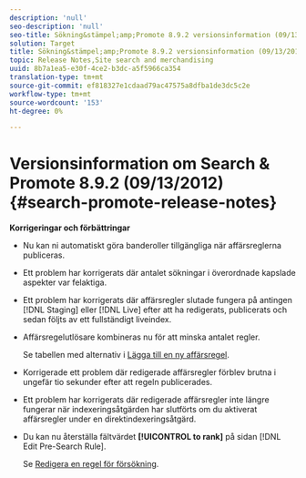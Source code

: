 ```yaml
---
description: 'null'
seo-description: 'null'
seo-title: Sökning&stämpel;amp;Promote 8.9.2 versionsinformation (09/13/2012)
solution: Target
title: Sökning&stämpel;amp;Promote 8.9.2 versionsinformation (09/13/2012)
topic: Release Notes,Site search and merchandising
uuid: 8b7a1ea5-e30f-4ce2-b3dc-a5f5966ca354
translation-type: tm+mt
source-git-commit: ef818327e1cdaad79ac47575a8dfba1de3dc5c2e
workflow-type: tm+mt
source-wordcount: '153'
ht-degree: 0%

---
```



# Versionsinformation om Search &amp; Promote 8.9.2 (09/13/2012){#search-promote-release-notes}

**Korrigeringar och förbättringar**

* Nu kan ni automatiskt göra banderoller tillgängliga när affärsreglerna publiceras.
* Ett problem har korrigerats där antalet sökningar i överordnade kapslade aspekter var felaktiga.
* Ett problem har korrigerats där affärsregler slutade fungera på antingen [!DNL Staging] eller [!DNL Live] efter att ha redigerats, publicerats och sedan följts av ett fullständigt liveindex.

* Affärsregelutlösare kombineras nu för att minska antalet regler.

   Se tabellen med alternativ i [Lägga till en ny affärsregel](../c-about-rules-menu/c-about-business-rules.md#task_BD3B31ED48BB4B1B8F1DCD3BFA2528E7).
* Korrigerade ett problem där redigerade affärsregler förblev brutna i ungefär tio sekunder efter att regeln publicerades.
* Ett problem har korrigerats där redigerade affärsregler inte längre fungerar när indexeringsåtgärden har slutförts om du aktiverat affärsregler under en direktindexeringsåtgärd.
* Du kan nu återställa fältvärdet **[!UICONTROL to rank]** på sidan [!DNL Edit Pre-Search Rule].

   Se [Redigera en regel för försökning](../c-about-rules-menu/c-about-pre-search-rules.md#task_25F77050C5DA42B29DFD1C9718FB8C64).

